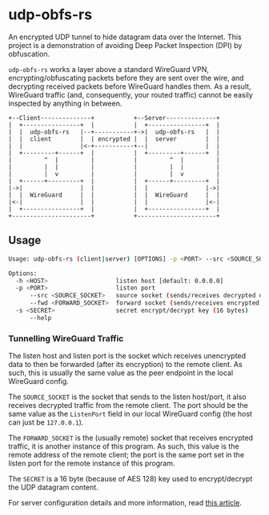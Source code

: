 # udp-obfs-rs
An encrypted UDP tunnel to hide datagram data over the Internet. This project is a demonstration of avoiding Deep Packet Inspection (DPI) by obfuscation.

`udp-obfs-rs` works a layer above a standard WireGuard VPN, encrypting/obfuscating packets before they are sent over the wire, and decrypting received packets before WireGuard handles them. As a result, WireGuard traffic (and, consequently, your routed traffic) cannot be easily inspected by anything in between.

```
+--Client--------------+           +--Server--------------+ 
|  +----------------+  |           |  +----------------+  |
|  |  udp-obfs-rs   |--+-----------+->|  udp-obfs-rs   |  |
|  |  client        |  | encrypted |  |  server        |  |
|  |                |<-+-----------+--|                |  |
|  +---------+------+  |           |  +---------+------+  |
|         ^  |         |           |         ^  |         |
|         |  |         |           |         |  |         |
|         |  v         |           |         |  v         |
|  +------+---------+  |           |  +------+---------+  |
|->|                |  |           |  |                |->|
|  |  WireGuard     |  |           |  |  WireGuard     |  |
|<-|                |  |           |  |                |<-|
|  +----------------+  |           |  +----------------+  |
+----------------------+           +----------------------+
```

## Usage
```bash
Usage: udp-obfs-rs (client|server) [OPTIONS] -p <PORT> --src <SOURCE_SOCKET> --fwd <FORWARD_SOCKET> -s <SECRET>

Options:
  -h <HOST>                   listen host [default: 0.0.0.0]
  -p <PORT>                   listen port
      --src <SOURCE_SOCKET>   source socket (sends/receives decrypted data)
      --fwd <FORWARD_SOCKET>  forward socket (sends/receives encrypted data)
  -s <SECRET>                 secret encrypt/decrypt key (16 bytes)
      --help
```

### Tunnelling WireGuard Traffic
The listen host and listen port is the socket which receives unencrypted data to then be forwarded (after its encryption) to the remote client. As such, this is usually the same value as the peer endpoint in the local WireGuard config.

The `SOURCE_SOCKET` is the socket that sends to the listen host/port, it also receives decrypted traffic from the remote client. The port should be the same value as the `ListenPort` field in our local WireGuard config (the host can just be `127.0.0.1`).

The `FORWARD_SOCKET` is the (usually remote) socket that receives encrypted traffic, it is another instance of this program. As such, this value is the remote address of the remote client; the port is the same port set in the listen port for the remote instance of this program. 

The `SECRET` is a 16 byte (because of AES 128) key used to encrypt/decrypt the UDP datagram content.

For server configuration details and more information, read [this article](https://elguindi.xyz/post/vpn-udp-tunnel).
